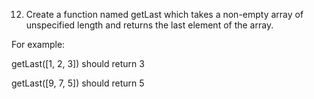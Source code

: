 12. Create a function named getLast which takes a non-empty array of unspecified length and returns the last element of the array.


For example:


getLast([1, 2, 3]) should return 3

getLast([9, 7, 5]) should return 5

